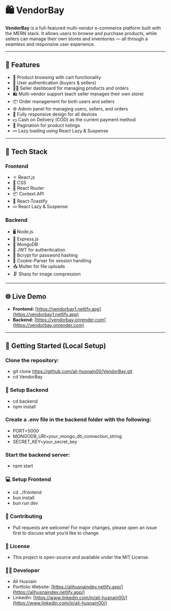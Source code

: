 # 🛍️ VendorBay

**VendorBay** is a full-featured multi-vendor e-commerce platform built with the MERN stack. It allows users to browse and purchase products, while sellers can manage their own stores and inventories — all through a seamless and responsive user experience.

---

## 🚀 Features

- 🛒 Product browsing with cart functionality  
- 👥 User authentication (buyers & sellers)  
- 🧑‍💼 Seller dashboard for managing products and orders  
- 🛍️ Multi-vendor support (each seller manages their own store)  
- 📦 Order management for both users and sellers  
- ⚙️ Admin panel for managing users, sellers, and orders  
- 📱 Fully responsive design for all devices  
- 💵 Cash on Delivery (COD) as the current payment method  
- 📄 Pagination for product listings  
- 💤 Lazy loading using React Lazy & Suspense

---

## 🧰 Tech Stack

### Frontend
- ⚛️ React.js  
- 🎨 CSS  
- 🔁 React Router  
- 📦 Context API  
- 🔔 React-Toastify  
- 💤 React Lazy & Suspense

### Backend
- 🖥️ Node.js  
- 🚂 Express.js  
- 🍃 MongoDB  
- 🔐 JWT for authentication  
- 🔑 Bcrypt for password hashing  
- 🍪 Cookie-Parser for session handling  
- 📤 Multer for file uploads  
- 🗜️ Sharp for image compression

---

## 🌐 Live Demo

- **Frontend:** [https://vendorbay1.netlify.app](https://vendorbay1.netlify.app)  
- **Backend:** [https://vendorbay.onrender.com](https://vendorbay.onrender.com)

---

## 🧪 Getting Started (Local Setup)

### Clone the repository:
- git clone https://github.com/ali-husnain00/VendorBay.git
- cd VendorBay

### 📁 Setup Backend
- cd backend
- npm install

### Create a .env file in the backend folder with the following:
- PORT=5000
- MONGODB_URI=your_mongo_db_connection_string
- SECRET_KEY=your_secret_key

### Start the backend server:
- npm start

### 💻 Setup Frontend
- cd ../frontend
- bun install
- bun run dev

### 🤝 Contributing
- Pull requests are welcome! For major changes, please open an issue first to discuss what you’d like to change.

### 📄 License
- This project is open-source and available under the MIT License.

### 👨‍💻 Developer
- Ali Husnain
- Portfolio Website: [https://alihusnaindev.netlify.app/](https://alihusnaindev.netlify.app/)
- LinkedIn: [https://www.linkedin.com/in/ali-husnain00/](https://www.linkedin.com/in/ali-husnain00/)

